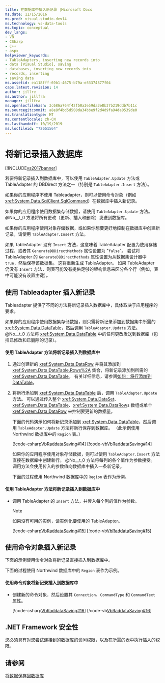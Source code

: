 ```yaml
---
title: 在数据库中插入新记录 |Microsoft Docs
ms.date: 11/15/2016
ms.prod: visual-studio-dev14
ms.technology: vs-data-tools
ms.topic: conceptual
dev_langs:
- VB
- CSharp
- C++
- aspx
helpviewer_keywords:
- TableAdapters, inserting new records into
- data [Visual Studio], saving
- databases, inserting new records into
- records, inserting
- saving data
ms.assetid: ea118fff-69b1-4675-b79a-e33374377f04
caps.latest.revision: 14
author: jillre
ms.author: jillfra
manager: jillfra
ms.openlocfilehash: 3c686a764f42f50a3e59da3e8b37b219ddb7b11c
ms.sourcegitcommit: a8e8f4bd5d508da34bbe9f2d4d9fa94da0539de0
ms.translationtype: MT
ms.contentlocale: zh-CN
ms.lasthandoff: 10/19/2019
ms.locfileid: "72651564"
---
```

# <a name="insert-new-records-into-a-database"></a>将新记录插入数据库
[!INCLUDE[vs2017banner](../includes/vs2017banner.md)]

若要将新记录插入到数据库中，可以使用 `TableAdapter.Update` 方法或 TableAdapter 的 DBDirect 方法之一（特别是 `TableAdapter.Insert` 方法）。

 如果你的应用程序不使用 Tableadapter，则可以使用命令对象（例如 <xref:System.Data.SqlClient.SqlCommand>）在数据库中插入新记录。

 如果你的应用程序使用数据集存储数据，请使用 `TableAdapter.Update` 方法。 @No__t_0 方法将所有更改（更新、插入和删除）发送到数据库。

 如果你的应用程序使用对象存储数据，或如果你想要更好地控制在数据库中创建新记录，请使用 `TableAdapter.Insert` 方法。

 如果 TableAdapter 没有 `Insert` 方法，这意味着 TableAdapter 配置为使用存储过程，或者其 `GenerateDBDirectMethods` 属性设置为 "`false`"。 尝试将 TableAdapter 的 `GenerateDBDirectMethods` 属性设置为从数据集设计器中 `true`，然后保存该数据集。 这将重新生成 TableAdapter。 如果 TableAdapter 仍没有 `Insert` 方法，则表可能没有提供足够的架构信息来区分各个行（例如，表中可能没有设置主键）。

## <a name="insert-new-records-by-using-tableadapters"></a>使用 Tableadapter 插入新记录
 Tableadapter 提供了不同的方法将新记录插入数据库中，具体取决于应用程序的要求。

 如果你的应用程序使用数据集存储数据，则只需将新记录添加到数据集中所需的 <xref:System.Data.DataTable>，然后调用 `TableAdapter.Update` 方法。 @No__t_0 方法将 <xref:System.Data.DataTable> 中的任何更改发送到数据库（包括已修改和已删除的记录）。

#### <a name="to-insert-new-records-into-a-database-by-using-the-tableadapterupdate-method"></a>使用 TableAdapter 方法将新记录插入到数据库中

1. 通过创建新的 <xref:System.Data.DataRow> 并将其添加到 <xref:System.Data.DataTable.Rows%2A> 集合，将新记录添加到所需的 <xref:System.Data.DataTable>。 有关详细信息，请参阅[如何：将行添加到 DataTable](https://msdn.microsoft.com/library/78ebbb43-c402-49cf-81da-0715289487bf)。

2. 将新行添加到 <xref:System.Data.DataTable> 后，调用 `TableAdapter.Update` 方法。 可以通过传入整个 <xref:System.Data.DataSet>、<xref:System.Data.DataTable>、<xref:System.Data.DataRow>s 数组或单个 <xref:System.Data.DataRow> 来控制要更新的数据量。

    下面的代码演示如何将新记录添加到 <xref:System.Data.DataTable>，然后调用 `TableAdapter.Update` 方法将新行保存到数据库。 （此示例使用 Northwind 数据库中的 `Region` 表。）

    [!code-csharp[VbRaddataSaving#14](../snippets/csharp/VS_Snippets_VBCSharp/VbRaddataSaving/CS/Form5.cs#14)]
    [!code-vb[VbRaddataSaving#14](../snippets/visualbasic/VS_Snippets_VBCSharp/VbRaddataSaving/VB/Form5.vb#14)]

   如果你的应用程序使用对象存储数据，则可以使用 `TableAdapter.Insert` 方法直接在数据库中创建新行。 @No__t_0 方法将每列的各个值作为参数接受。 调用方法会使用传入的参数值向数据库中插入一条新记录。

   下面的过程使用 Northwind 数据库中的 `Region` 表作为示例。

#### <a name="to-insert-new-records-into-a-database-by-using-the-tableadapterinsert-method"></a>使用 TableAdapter 方法将新记录插入到数据库中

- 调用 TableAdapter 的 `Insert` 方法，并传入每个列的值作为参数。

    > [!NOTE]
    > 如果没有可用的实例，请实例化要使用的 TableAdapter。

     [!code-csharp[VbRaddataSaving#15](../snippets/csharp/VS_Snippets_VBCSharp/VbRaddataSaving/CS/Class1.cs#15)]
     [!code-vb[VbRaddataSaving#15](../snippets/visualbasic/VS_Snippets_VBCSharp/VbRaddataSaving/VB/Class1.vb#15)]

## <a name="insert-new-records-by-using-command-objects"></a>使用命令对象插入新记录
 下面的示例使用命令对象将新记录直接插入到数据库中。

 下面的过程使用 Northwind 数据库中的 `Region` 表作为示例。

#### <a name="to-insert-new-records-into-a-database-by-using-command-objects"></a>使用命令对象将新记录插入到数据库中

- 创建新的命令对象，然后设置其 `Connection`、`CommandType` 和 `CommandText` 属性。

     [!code-csharp[VbRaddataSaving#16](../snippets/csharp/VS_Snippets_VBCSharp/VbRaddataSaving/CS/Class1.cs#16)]
     [!code-vb[VbRaddataSaving#16](../snippets/visualbasic/VS_Snippets_VBCSharp/VbRaddataSaving/VB/Class1.vb#16)]

## <a name="net-framework-security"></a>.NET Framework 安全性
 您必须具有对您尝试连接到的数据库的访问权限，以及在所需的表中执行插入的权限。

## <a name="see-also"></a>请参阅
 [将数据保存回数据库](../data-tools/save-data-back-to-the-database.md)
